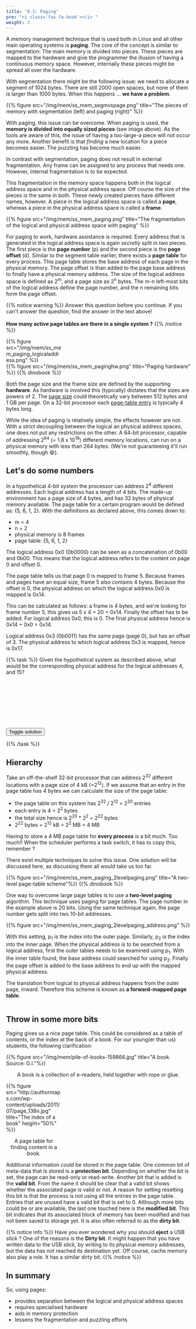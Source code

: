 ```yaml
---
title: '9.3: Paging'
pre: "<i class='fas fa-book'></i> "
weight: 3
---
```


A memory management technique that is used both in Linux and all other main operating systems is **paging**. The core of the concept is similar to segmentation: The main memory is divided into pieces. These pieces are mapped to the hardware and give the programmer the illusion of having a continuous memory space. However, internally these pieces might be spread all over the hardware.

With segmentation there might be the following issue: we need to allocate a segment of 1024 bytes. There are still 2000 open spaces, but none of them is larger than 1000 bytes. When this happens ... **we have a problem**. 

{{% figure src="/img/mem/ss_mem_segmvspage.png" title="The pieces of memory with segmentation (left) and paging (right)" %}}

With paging, this issue can be overcome. When paging is used, the **memory is divided into equally sized pieces** (see image above). As the tools are aware of this, the issue of having a too-large-a piece will not occur any more. Another benefit is that *finding* a new location for a piece becomes easier. The puzzling has become much easier.

In contrast with segmentation, paging does not result in external fragmentation. Any frame can be assigned to any process that needs one. However, internal fragmentation is to be expected.


This fragmentation in the memory space happens both in the logical address space and in the physical address space. Off course the size of the pieces is the same in both. These newly created pieces have different names, however. A piece in the logical address space is called a **page**, whereas a piece in the physical address space is called a **frame**.

{{% figure src="/img/mem/ss_mem_paging.png" title="The fragmentation of the logical and physical address space with paging" %}}



For paging to work, hardware assistance is required. Every address that is generated in the logical address space is again *secretly* split in two pieces. The first piece is the **page number** (p) and the second piece is the **page offset** (d). Similar to the segment table earlier, there exists a **page table** for every process. This page table stores the base address of each page in the physical memory. The page offset is than added to the page base address to finally have a physical memory address. The size of the logical address space is defined as 2<sup>m</sup>, and a page size as
2<sup>n</sup> bytes. The m-n left-most bits of the logical address define the page number, and the n remaining bits form the page offset.

{{% notice warning %}}
Answer this question before you continue. If you can't answer the question, find the answer in the text above!<br/><br/><b>How many active **page tables** are there in a single system ?</b>
{{% /notice %}}

<div class="multicolumn">
  <div style="width: 30%">
    {{% figure src="/img/mem/ss_mem_paging_logicaladdress.png" %}}
  </div>
  <div>
    {{% figure src="/img/mem/ss_mem_paginghw.png" title="Paging hardware" %}}
    {{% dinobook %}}
  </div>
</div>

Both the page size and the frame size are defined by the supporting **hardware**. As hardware is involved this (typically) dictates that the sizes are powers of 2. The <u>page size</u> could theoretically vary between 512 bytes and 1 GB per page. On a 32-bit processor each <u>page-table entry</u> is typically 4 bytes long.


While the idea of paging is relatively simple, the effects however are not. With a strict decoupling between the logical an physical address spaces, one does not put any restrictions on the other. A 64-bit processor, capable of addressing 2<sup>64</sup> (= 1.8 x 10<sup>19</sup>) different memory locations, can run on a physical memory with less than 264 bytes. (We're not guaranteeing it'll run smoothly, though :smile:).


## Let's do some numbers

In a hypothetical 4-bit system the processor can address 2<sup>4</sup> different addresses. Each logical address has a length of 4 bits. The made-up environment has a page size of 4 bytes, and has 32 bytes of physical memory available. The page table for a certain program would be defined as: {5, 6, 1, 2}. With the definitions as declared above, this comes down to:

* m = 4
* n = 2
* physical memory is 8 frames
* page table: {5, 6, 1, 2}

The logical address 0x0 (0b0000) can be seen as a concatenation of 0b00 and 0b00. This means that the logical address refers to the content on page 0 and offset 0.

The page table tells us that page 0 is mapped to frame 5. Because frames and pages have an equal size, frame 5 also contains 4 bytes. Because the offset is 0, the physical address on which the logical address 0x0 is mapped is 0x14.

This can be calculated as follows: a frame is 4 bytes, and we're looking for frame number 5, this gives us 5 x 4 = 20 = 0x14. Finally the offset has to be added. For logical address 0x0, this is 0. The final physical address hence is 0x14 + 0x0 = 0x14.

Logical address 0x3 (0b0011) has the same page (page 0), but has an offset of 3. The physical address to which logical address 0x3 is mapped, hence is 0x17. 


{{% task %}}
Given the hypothetical system as described above, what would be the corresponding physical address for the logical addresses 4, and 15?
<br/>
<br/>
<div class="solution" id="div_q941" style="visibility: hidden">
  <b>Answer:</b><br/>
  <p>
    Logical address 4 (page 1, offset 0) maps to physical address 24 [= (<b>6</b> × 4) + 0] = 0x18
    <br/>    
    Logical address 15 (page 3, offset 3) maps to physical address 11 [= (<b>2</b> × 4) + 3] = 0x0B
  </p>
</div>

<input value="Toggle solution" type="button" style="margin: 0 auto;" onclick="toggleAnswer('q941', 1)" />

{{% /task %}}



## Hierarchy

Take an off-the-shelf 32-bit processor that can address 2<sup>32</sup> different locations with a page size of 4 kB (=2<sup>12</sup>). If we assume that an entry in the page table has 4 bytes we can calculate the size of the page table: 

* the page table on this system has 2<sup>32</sup> / 2<sup>12</sup> = 2<sup>20</sup> entries
* each entry is 4 = 2<sup>2</sup> bytes
* the total size hence is 2<sup>20</sup> * 2<sup>2</sup> = 2<sup>22</sup> bytes
* 2<sup>22</sup> bytes = 2<sup>12</sup> kB = 2<sup>2</sup> MB = 4 MB

Having to store a 4 MB page table for **every process** is a bit much. Too much!! When the scheduler performs a task switch, it has to copy this, remember ?

There exist multiple techniques to solve this issue. One solution will be discussed here, as discussing them all would take us too far. 


<div class="multicolumn">
  <div class="column">
    {{% figure src="/img/mem/ss_mem_paging_2levelpaging.png" title="A two-level page-table scheme"%}}
    {{% dinobook %}}
  </div>
  <div class="column">
    <p>One way to overcome large page tables is to use a <b>two-level paging</b> algorithm. This technique uses paging for page tables. The page number in the example above is 20 bits. Using the same technique again, the page number gets split into two 10-bit addresses.</p>
    {{% figure src="/img/mem/ss_mem_paging_2levelpaging_address.png" %}}
    <p>With this setting, p<sub>1</sub> is the index into the outer page. Similarly, p<sub>2</sub> is the index into the inner page. When the physical address is to be searched from a logical address, first the outer tables needs to be examined using p<sub>1</sub>. With the inner table found, the base address could searched for using p<sub>2</sub>. Finally the page offset is added to the base address to end up with the mapped physical address.</p>
    <p>The translation from logical to physical address happens from the outer page, inward. Therefore this scheme is known as <b>a forward-mapped page table</b>.</p>
  </div>
</div>

## Throw in some more bits
Paging gives us a nice page table. This could be considered as a table of contents, or the index at the back of a book. For our young(er than us) students, the following clarification:

<div class="multicolumn">
  <div>
    {{% figure src="/img/mem/pile-of-books-159866.jpg" title="A book. Source: G.I."%}}
    <p style="text-align: center">A book is a collection of e-readers, held together with rope or glue.</p>
  </div>
  <div style="width: 30%">
    {{% figure src="http://authormaps.com/wp-content/uploads/2011/07/page_138n.jpg" title="The index of a book" height="50%" %}}
    <p style="text-align: center">A page table for finding content in a book.</p>
  </div>
</div>

Additional information could be stored in the page table. One common bit of meta-data that is stored is a **protection bit**. Depending on whether the bit is set, the page can be read-only or read-write. Another bit that is added is the **valid bit**. From the name it should be clear that a valid bit shows whether the associated page is valid or not. A reason for setting resetting this bit is that the process is not using all the entries in the page table. Entries that are unused have a valid bit that is set to 0. Although more bits could be or are available, the last one touched here is the **modified bit**. This bit indicates that its associated block of memory has been modified and has not been saved to storage yet. It is also often referred to as the **dirty bit**.

{{% notice info %}}
Have you ever wondered why you should **eject** a USB stick ? One of the reasons is the **Dirty bit**. It might happen that you have written data to the USB stick, by writing to its physical memory addresses, but the data has not reached its destination yet. Off course, cache memory also play a role. It has a similar dirty bit.
{{% /notice %}}

## In summary

So, using pages:

* provides separation between the logical and physical address spaces
* requires specialised hardware
* aids in memory protection
* lessens the fragmentation and puzzling efforts